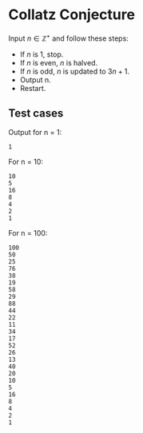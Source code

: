 # Collatz Conjecture
Input $n\in\mathbb Z^+$ and follow these steps:
- If $n$ is 1, stop.
- If $n$ is even, $n$ is halved.
- If $n$ is odd, $n$ is updated to $3n+1$.
- Output n.
- Restart.

## Test cases

Output for n = 1:
```
1
```

For n = 10:
```
10
5
16
8
4
2
1
```

For n = 100:
```
100
50
25
76
38
19
58
29
88
44
22
11
34
17
52
26
13
40
20
10
5
16
8
4
2
1
```
